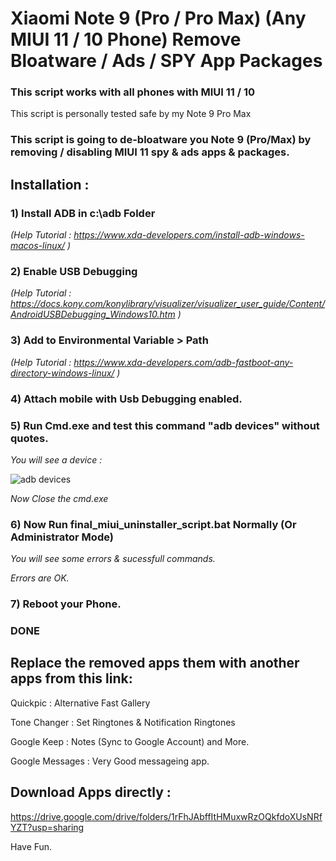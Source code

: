 # Xiaomi Note 9 (Pro / Pro Max) (Any MIUI 11 / 10 Phone) Remove Bloatware / Ads / SPY App Packages

### This script works with all phones with MIUI 11 / 10

This script is personally tested safe by my Note 9 Pro Max

### This script is going to de-bloatware you Note 9 (Pro/Max) by removing / disabling MIUI 11 spy &amp; ads apps &amp; packages.

## Installation : 
### 1) Install ADB in c:\adb Folder 

*(Help Tutorial : https://www.xda-developers.com/install-adb-windows-macos-linux/ )*

### 2) Enable USB Debugging 

*(Help Tutorial : https://docs.kony.com/konylibrary/visualizer/visualizer_user_guide/Content/AndroidUSBDebugging_Windows10.htm )*

### 3) Add to Environmental Variable > Path 

*(Help Tutorial : https://www.xda-developers.com/adb-fastboot-any-directory-windows-linux/ )*

### 4) Attach mobile with Usb Debugging enabled.

### 5) Run Cmd.exe and test this command "adb devices" without quotes.

*You will see a device :*

![adb devices](https://i.ibb.co/QQfWM3S/adb-devices.jpg)

*Now Close the cmd.exe*

### 6) Now Run final_miui_uninstaller_script.bat Normally (Or Administrator Mode)

*You will see some errors & sucessfull commands.*

*Errors are OK.*

### 7) Reboot your Phone.

### DONE

## Replace the removed apps them with another apps from this link:

Quickpic : Alternative Fast Gallery

Tone Changer : Set Ringtones & Notification Ringtones

Google Keep : Notes (Sync to Google Account)
and More.

Google Messages : Very Good messageing app.


## Download Apps directly : 

https://drive.google.com/drive/folders/1rFhJAbffItHMuxwRzOQkfdoXUsNRfYZT?usp=sharing

Have Fun.

